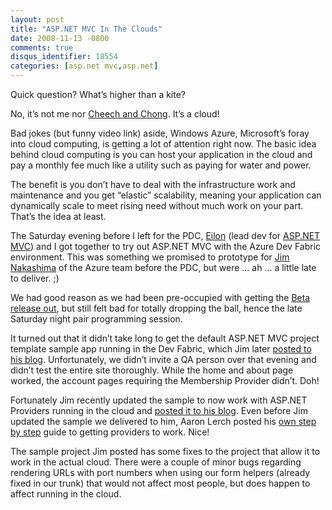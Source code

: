 ```yaml
---
layout: post
title: "ASP.NET MVC In The Clouds"
date: 2008-11-13 -0800
comments: true
disqus_identifier: 18554
categories: [asp.net mvc,asp.net]
---
```

Quick question? What’s higher than a kite?

No, it’s not me nor [Cheech and
Chong](http://www.youtube.com/watch?v=067FMmyrXmQ&feature=related "Cheech and Chong in the Car").
It’s a cloud!

Bad jokes (but funny video link) aside, Windows Azure, Microsoft’s foray
into cloud computing, is getting a lot of attention right now. The basic
idea behind cloud computing is you can host your application in the
cloud and pay a monthly fee much like a utility such as paying for water
and power.

The benefit is you don’t have to deal with the infrastructure work and
maintenance and you get “elastic” scalability, meaning your application
can dynamically scale to meet rising need without much work on your
part. That’s the idea at least.

The Saturday evening before I left for the PDC,
[Eilon](http://weblogs.asp.net/LeftSlipper/ "Eilon Lipton's Blog") (lead
dev for [ASP.NET MVC](http://asp.net/mvc "ASP.NET MVC Website")) and I
got together to try out ASP.NET MVC with the Azure Dev Fabric
environment. This was something we promised to prototype for [Jim
Nakashima](http://blogs.msdn.com/jnak/ "Jim Nakamura's Blog") of the
Azure team before the PDC, but were … ah … a little late to deliver. ;)

We had good reason as we had been pre-occupied with getting the [Beta
release
out](http://weblogs.asp.net/scottgu/archive/2008/10/16/asp-net-mvc-beta-released.aspx "Beta Release"),
but still felt bad for totally dropping the ball, hence the late
Saturday night pair programming session.

It turned out that it didn’t take long to get the default ASP.NET MVC
project template sample app running in the Dev Fabric, which Jim later
[posted to his
blog](http://blogs.msdn.com/jnak/archive/2008/10/28/asp-net-mvc-projects-running-on-windows-azure.aspx "ASP.NET MVC on Windows Azure").
Unfortunately, we didn’t invite a QA person over that evening and didn’t
test the entire site thoroughly. While the home and about page worked,
the account pages requiring the Membership Provider didn’t. Doh!

Fortunately Jim recently updated the sample to now work with ASP.NET
Providers running in the cloud and [posted it to his
blog](http://blogs.msdn.com/jnak/archive/2008/11/10/asp-net-mvc-on-windows-azure-with-providers.aspx "ASP.NET MVC on Azure with Providers").
Even before Jim updated the sample we delivered to him, Aaron Lerch
posted his [own step by
step](http://weblogs.asp.net/aaronlerch/archive/2008/11/01/run-asp-net-mvc-on-windows-azure.aspx "ASP.NET MVC on Azure")
guide to getting providers to work. Nice!

The sample project Jim posted has some fixes to the project that allow
it to work in the actual cloud. There were a couple of minor bugs
regarding rendering URLs with port numbers when using our form helpers
(already fixed in our trunk) that would not affect most people, but does
happen to affect running in the cloud.

 

